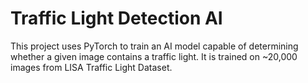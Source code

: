 # Traffic Light Detection AI
This project uses PyTorch to train an AI model capable of determining whether a given image contains a traffic light. It is trained on ~20,000 images from LISA Traffic Light Dataset.
